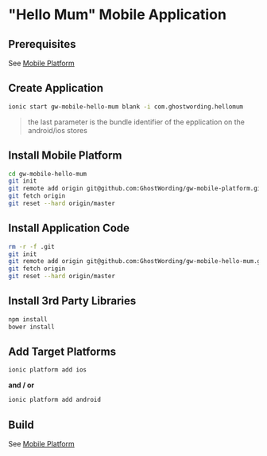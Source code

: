 "Hello Mum" Mobile Application
==============================

Prerequisites
-------------

See [Mobile Platform](https://github.com/GhostWording/gw-mobile-platform#prerequisites)

Create Application
------------------

```sh
ionic start gw-mobile-hello-mum blank -i com.ghostwording.hellomum
```

> the last parameter is the bundle identifier of the epplication on the android/ios stores

Install Mobile Platform
-----------------------

```sh
cd gw-mobile-hello-mum 
git init
git remote add origin git@github.com:GhostWording/gw-mobile-platform.git
git fetch origin
git reset --hard origin/master
```

Install Application Code
------------------------

```sh
rm -r -f .git
git init
git remote add origin git@github.com:GhostWording/gw-mobile-hello-mum.git
git fetch origin
git reset --hard origin/master
```

Install 3rd Party Libraries
---------------------------

```sh
npm install
bower install
```

Add Target Platforms
--------------------

```sh
ionic platform add ios
```
**and / or**

```sh
ionic platform add android
```

Build
-----

See [Mobile Platform](https://github.com/GhostWording/gw-mobile-platform#applications)
